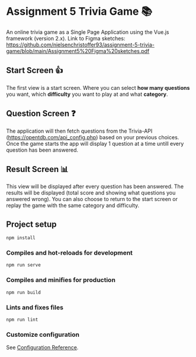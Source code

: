 # Assignment 5 Trivia Game 📚

An online trivia game as a Single Page Application using the Vue.js framework (version 2.x).
Link to Figma sketches: https://github.com/nielsenchristoffer93/assignment-5-trivia-game/blob/main/Assignment5%20Figma%20sketches.pdf

## Start Screen 👍

The first view is a start screen. Where you can select **how many questions** you want, which **difficulty** you want to play at and what **category**.


## Question Screen ❓

The application will then fetch questions from the Trivia-API (https://opentdb.com/api_config.php) based on your previous choices.
Once the game starts the app will display 1 question at a time untill every question has been answered.

## Result Screen 📊

This view will be displayed after every question has been answered. The results will be displayed (total score and showing what questions you answered wrong).
You can also choose to return to the start screen or replay the game with the same category and difficulty.

## Project setup
```
npm install
```

### Compiles and hot-reloads for development
```
npm run serve
```

### Compiles and minifies for production
```
npm run build
```

### Lints and fixes files
```
npm run lint
```

### Customize configuration
See [Configuration Reference](https://cli.vuejs.org/config/).
